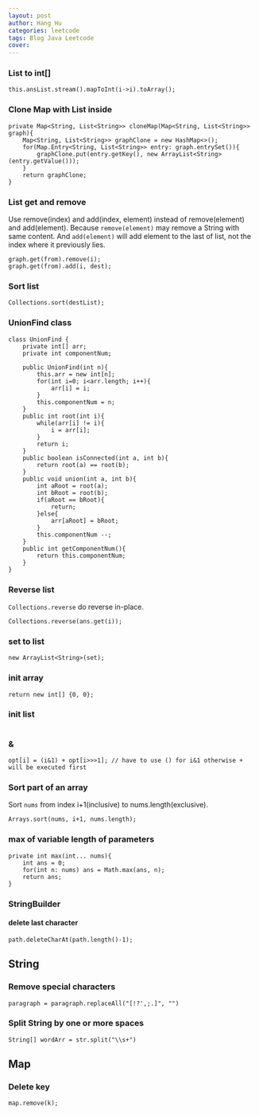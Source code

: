 ```yaml
---
layout: post
author: Hang Hu
categories: leetcode
tags: Blog Java Leetcode 
cover: 
---
```

### List to int[]

```
this.ansList.stream().mapToInt(i->i).toArray();
```


### Clone Map with List inside


```
private Map<String, List<String>> cloneMap(Map<String, List<String>> graph){
    Map<String, List<String>> graphClone = new HashMap<>();
    for(Map.Entry<String, List<String>> entry: graph.entrySet()){
        graphClone.put(entry.getKey(), new ArrayList<String>(entry.getValue()));
    }
    return graphClone;
}
```


### List get and remove


Use remove(index) and add(index, element) instead of remove(element) and add(element). Because `remove(element)` may remove a String with same content. And `add(element)` will add element to the last of list, not the index where it previously lies.


```
graph.get(from).remove(i);
graph.get(from).add(i, dest);
```


### Sort list


```
Collections.sort(destList);
```


### UnionFind class


```
class UnionFind {
    private int[] arr;
    private int componentNum;

    public UnionFind(int n){
        this.arr = new int[n];
        for(int i=0; i<arr.length; i++){
            arr[i] = i;
        }
        this.componentNum = n;
    }
    public int root(int i){
        while(arr[i] != i){
            i = arr[i];
        }
        return i;
    }
    public boolean isConnected(int a, int b){
        return root(a) == root(b);
    }
    public void union(int a, int b){
        int aRoot = root(a);
        int bRoot = root(b);
        if(aRoot == bRoot){
            return;
        }else{
            arr[aRoot] = bRoot;
        }
        this.componentNum --;
    }
    public int getComponentNum(){
        return this.componentNum;
    }
}
```



### Reverse list


`Collections.reverse` do reverse in-place.


```
Collections.reverse(ans.get(i));
```


### set to list


```
new ArrayList<String>(set);
```


### init array


```
return new int[] {0, 0};
```


### init list


```

```


### &


```
opt[i] = (i&1) + opt[i>>>1]; // have to use () for i&1 otherwise + will be executed first
```


### Sort part of an array


Sort `nums` from index i+1(inclusive) to nums.length(exclusive).


```
Arrays.sort(nums, i+1, nums.length);
```



### max of variable length of parameters


```
private int max(int... nums){
    int ans = 0;
    for(int n: nums) ans = Math.max(ans, n);
    return ans;
}
```


### StringBuilder


#### delete last character


```
path.deleteCharAt(path.length()-1);
```


## String


### Remove special characters


```
paragraph = paragraph.replaceAll("[!?',;.]", "")
```


### Split String by one or more spaces


```
String[] wordArr = str.split("\\s+")
```


## Map


### Delete key


```
map.remove(k);
```


